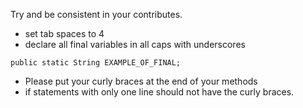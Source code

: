 Try and be consistent in your contributes.
- set tab spaces to 4
- declare all final variables in all caps with underscores 
```
public static String EXAMPLE_OF_FINAL;
```
- Please put your curly braces at the end of your methods
- if statements with only one line should not have the curly braces. 
